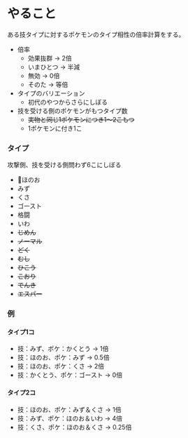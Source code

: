 # やること

ある技タイプに対するポケモンのタイプ相性の倍率計算をする。

* 倍率
  * 効果抜群 → 2倍
  * いまひとつ → 半減
  * 無効 → 0倍
  * そのた → 等倍
* タイプのバリエーション
  * 初代のやつからさらにしぼる
* 技を受ける側のポケモンがもつタイプ数
  * ~~実物と同じ1ポケモンにつき1〜2こもつ~~
  * 1ポケモンに付き1こ

### タイプ

攻撃側、技を受ける側問わず6こにしぼる

* ほのお
* みず
* くさ
* ゴースト
* 格闘
* いわ
* ~~じめん~~
* ~~ノーマル~~
* ~~どく~~
* ~~むし~~
* ~~ひこう~~
* ~~こおり~~
* ~~でんき~~
* ~~エスパー~~

### 例

#### タイプ1コ

* 技：みず、ポケ：かくとう → 1倍
* 技：ほのお、ポケ：みず → 0.5倍
* 技：ほのお、ポケ：くさ → 2倍
* 技：かくとう、ポケ：ゴースト → 0倍

#### タイプ2コ

* 技：ほのお、ポケ：みず＆くさ → 1倍
* 技：みず、ポケ：ほのお＆いわ → 4倍
* 技：くさ、ポケ：ほのお＆くさ → 0.25倍